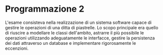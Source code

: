 # Programmazione 2
L'esame consisteva nella realizzazione di un sistema software capace di gestire le operazioni di una ditta di piastrelle.
Lo scopo principale era quello di riuscire a modellare le classi dell'ambito, astrarre il più possibile le operazioni utilizzando adeguatamente le interfacce, gestire la persistenza dei dati attraverso un database e implementare rigorosamente le eccenzioni.
